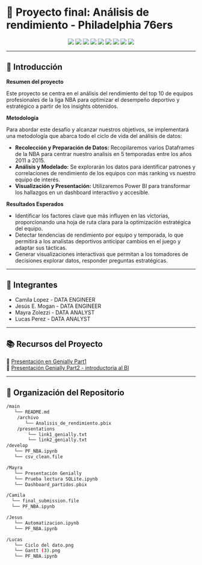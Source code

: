 # 🚀 Proyecto final: Análisis de rendimiento - Philadelphia 76ers

<p align="center">
  <img src="https://img.shields.io/badge/Data-Kaggle-00B3BE?style=for-the-badge" />
  <img src="https://img.shields.io/badge/SQL-21B187?style=for-the-badge" />
  <img src="https://img.shields.io/badge/Python-6C63FF?style=for-the-badge" />
  <img src="https://img.shields.io/badge/Power%20BI-FFD07E?style=for-the-badge" />
  <img src="https://img.shields.io/badge/Google%20Cloud-FF8775?style=for-the-badge" />
  <img src="https://img.shields.io/badge/GitHub-3B3B3B?style=for-the-badge" />
  <img src="https://img.shields.io/badge/Genially-00CFA4?style=for-the-badge" />
  <img src="https://img.shields.io/badge/Canva-FFA63D?style=for-the-badge" />
  <img src="https://img.shields.io/badge/PDF-3B3B3B?style=for-the-badge" />
</p>

---

## 📖 Introducción
 **Resumen del proyecto**
 
Este proyecto se centra en el análisis del rendimiento del top 10 de equipos profesionales de la liga NBA para optimizar el desempeño deportivo y estratégico a partir de los insights obtenidos.
 
 **Metodología** 
 
Para abordar este desafío y alcanzar nuestros objetivos, se implementará una metodología que abarca todo el ciclo de vida del análisis de datos:
   - **Recolección y Preparación de Datos:** Recopilaremos varios Dataframes de la NBA para centrar nuestro analisis en 5 temporadas entre los años 2011 a 2015. 
   - **Análisis y Modelado:** Se explorarán los datos para identificar patrones y correlaciones de rendimiento de los equipos con más ranking vs nuestro equipo de interés.
   - **Visualización y Presentación:** Utilizaremos Power BI para transformar los hallazgos en un dashboard interactivo y accesible. 

**Resultados Esperados** 
   - Identificar los factores clave que más influyen en las victorias, proporcionando una hoja de ruta clara para la optimización estratégica del equipo.
   - Detectar tendencias de rendimiento por equipo y temporada, lo que permitirá a los analistas deportivos anticipar cambios en el juego y adaptar sus tácticas.
   - Generar visualizaciones interactivas que permitan a los tomadores de decisiones explorar datos, responder preguntas estratégicas.

---

## 👥 Integrantes

- Camila Lopez      - DATA ENGINEER
- Jesús E. Mogan    - DATA ENGINEER
- Mayra Zolezzi     - DATA ANALYST
- Lucas Perez       - DATA ANALYST

---

## 📚 Recursos del Proyecto
🔗 [Presentación en Genially Part1](https://view.genially.com/68a64ddb5e26f77be892a57b/interactive-content-zenith)  
🔗 [Presentación Genially Part2 - introductoria al BI]((https://view.genially.com/68b0bdff2bcfd40918350451/interactive-content-analisis-philadelphia-76ers))

---

## 📂 Organización del Repositorio 

```bash
/main
   └── README.md
    /archivo
       └── Analisis_de_rendimiento.pbix
    /presentations
        └── link1_genially.txt
        └── link2_genially.txt
/develop
   └── PF_NBA.ipynb
   └── csv_clean.file

/Mayra
   └── Presentación Genially
   └── Prueba lectura SQLite.ipynb
   └── Dashboard_partidos.pbix

/Camila      
  └── final_submission.file
  └── PF_NBA.ipynb

/Jesus
   └── Automatizacion.ipynb
   └── PF_NBA.ipynb

/Lucas
   └── Ciclo del dato.png
   └── Gantt (3).png
   └── PF_NBA.ipynb
 
